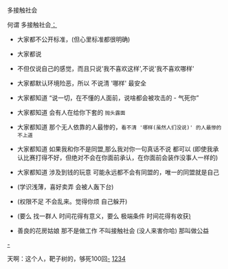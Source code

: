 
多接触社会

何谓 多接触社会[：](#ppl。不上道的人最惨)
- 大家都不公开标准，(但心里标准都很明确)
- 大家都说
- 不但仅说自己的感觉，而且只说'我不喜欢这样',不说'我不喜欢哪样'
- 大家都默认环境险恶，所以 不说清 '哪样' 最安全
- 大家都知道 “说一切，在不懂的人面前，说啥都会被攻击的 - 气死你”
- 大家都知道 会有人在给你下套的 `抛头露面`
- 大家都知道 那个无人依靠的人最惨的，`看不清 '哪样(虽然人们没说)' 的人最惨的` `不上道`
- 大家都知道 如果我和你不是同盟,那么我对你一句真话不说 都可以 (即使我承认比赛打得不好，但绝对不会在你面前承认，在你面前会装作没事人一样的)
- 大家都知道 涉及到钱的玩意 可能永远都不会有同盟的，唯一的同盟就是自己
- (学识浅薄，喜好卖弄 会被人轰下台)
- (权限不足 不会乱来。觉得你烦 自己躲开)
- (要么 找一群人 时间花得有意义，要么 极端条件 时间花得有收获[)](http://w/#(快-时间极限限制,独行侠/超短期旅行-帮助极限少))

- 善良的花房姑娘 那不是做工作 不叫接触社会 (没人来害你哈) 那叫做公益

[-](https://github.com/7900ms/000nottheater_deserted_systemsoftware/blob/master/local-window/t.md#大美女，就是树大招风)


天啊：这个人，靶子树的，够死100回[-](https://www.zhihu.com/question/28137703/answer/39816223#被下套+公开自己的标准+为某组织背书=可以被打出筛子来+反应慢) [1](https://github.com/7900ms/000nottheater_deserted_systemsoftware/blob/master/local-window/人物动机.md)[2](https://github.com/7900ms/000nottheater_deserted_systemsoftware/blob/master/local-window/不公开标准.md)[3](https://github.com/7900ms/000nottheater_deserted_systemsoftware/tree/master/local-lightshelf)[4](https://github.com/7900ms/000nottheater_deserted_systemsoftware/tree/master/supplementary/Zhihua)
